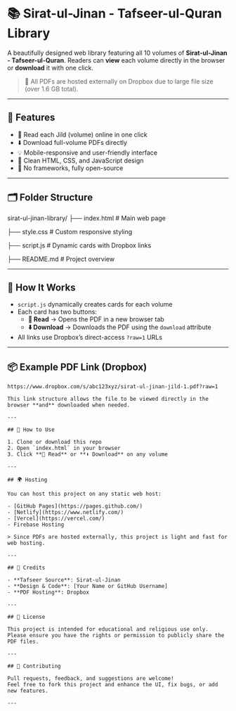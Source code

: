 # 📚 Sirat-ul-Jinan - Tafseer-ul-Quran Library

A beautifully designed web library featuring all 10 volumes of **Sirat-ul-Jinan - Tafseer-ul-Quran**. Readers can **view** each volume directly in the browser or **download** it with one click.

> 🔗 All PDFs are hosted externally on Dropbox due to large file size (over 1.6 GB total).

---

## 🌟 Features

- 📖 Read each Jild (volume) online in one click
- ⬇️ Download full-volume PDFs directly
- 💡 Mobile-responsive and user-friendly interface
- 🎨 Clean HTML, CSS, and JavaScript design
- 🚀 No frameworks, fully open-source

---

## 🗂️ Folder Structure

sirat-ul-jinan-library/
├── index.html # Main web page

├── style.css # Custom responsive styling

├── script.js # Dynamic cards with Dropbox links

├── README.md # Project overview

---

## 🧩 How It Works

- `script.js` dynamically creates cards for each volume
- Each card has two buttons:
  - **📖 Read** → Opens the PDF in a new browser tab
  - **⬇️ Download** → Downloads the PDF using the `download` attribute
- All links use Dropbox’s direct-access `?raw=1` URLs

---

## 📦 Example PDF Link (Dropbox)

```plaintext
https://www.dropbox.com/s/abc123xyz/sirat-ul-jinan-jild-1.pdf?raw=1

This link structure allows the file to be viewed directly in the browser **and** downloaded when needed.

---

## 🚀 How to Use

1. Clone or download this repo
2. Open `index.html` in your browser
3. Click **📖 Read** or **⬇️ Download** on any volume

---

## 🌍 Hosting

You can host this project on any static web host:

- [GitHub Pages](https://pages.github.com/)
- [Netlify](https://www.netlify.com/)
- [Vercel](https://vercel.com/)
- Firebase Hosting

> Since PDFs are hosted externally, this project is light and fast for web hosting.

---

## 🙏 Credits

- **Tafseer Source**: Sirat-ul-Jinan
- **Design & Code**: [Your Name or GitHub Username]
- **PDF Hosting**: Dropbox

---

## 📜 License

This project is intended for educational and religious use only.  
Please ensure you have the rights or permission to publicly share the PDF files.

---

## 🤝 Contributing

Pull requests, feedback, and suggestions are welcome!  
Feel free to fork this project and enhance the UI, fix bugs, or add new features.

---
